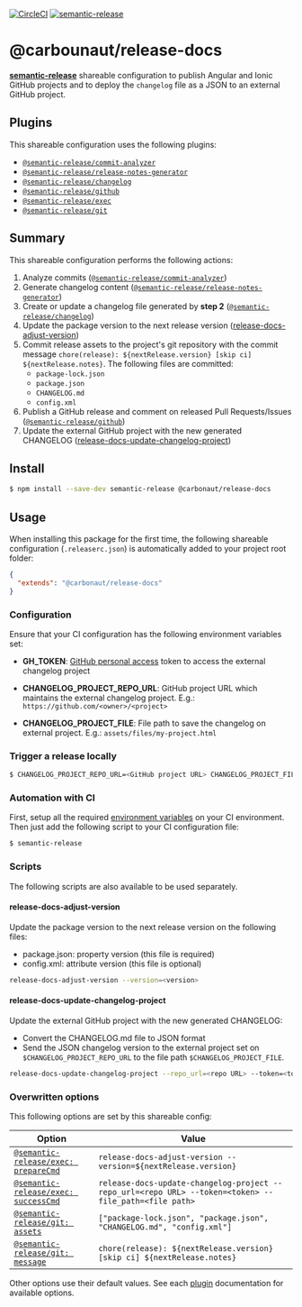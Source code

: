 [![CircleCI](https://circleci.com/gh/carbonaut-io/release-docs.svg?style=svg&circle-token=73ff7147b9024522ade955b02af304759d85cdf4)](https://circleci.com/gh/carbonaut-io/release-docs)
[![semantic-release](https://img.shields.io/badge/%20%20%F0%9F%93%A6%F0%9F%9A%80-semantic--release-e10079.svg)](https://github.com/semantic-release/semantic-release)

# @carbounaut/release-docs

[**semantic-release**](https://github.com/semantic-release/semantic-release) shareable configuration to publish Angular and Ionic GitHub projects and to deploy the `changelog` file as a JSON to an external GitHub project.

## Plugins

This shareable configuration uses the following plugins:
- [`@semantic-release/commit-analyzer`](https://github.com/semantic-release/commit-analyzer)
- [`@semantic-release/release-notes-generator`](https://github.com/semantic-release/release-notes-generator)
- [`@semantic-release/changelog`](https://github.com/semantic-release/changelog)
- [`@semantic-release/github`](https://github.com/semantic-release/github)
- [`@semantic-release/exec`](https://github.com/semantic-release/exec)
- [`@semantic-release/git`](https://github.com/semantic-release/git)

## Summary

This shareable configuration performs the following actions:

1. Analyze commits ([`@semantic-release/commit-analyzer`](https://github.com/semantic-release/commit-analyze))
2. Generate changelog content ([`@semantic-release/release-notes-generator`](https://github.com/semantic-release/release-notes-generator))
3. Create or update a changelog file generated by **step 2** ([`@semantic-release/changelog`](https://github.com/semantic-release/changelog))
4. Update the package version to the next release version ([release-docs-adjust-version](#release-docs-adjust-version))
5. Commit release assets to the project's git repository with the commit message `chore(release): ${nextRelease.version} [skip ci] ${nextRelease.notes}`. The following files are committed:
    - `package-lock.json`
    - `package.json`
    - `CHANGELOG.md`
    - `config.xml`
6. Publish a GitHub release and comment on released Pull Requests/Issues ([`@semantic-release/github`](https://github.com/semantic-release/github))
7. Update the external GitHub project with the new generated CHANGELOG ([release-docs-update-changelog-project](#release-docs-update-changelog-project))

## Install

```bash
$ npm install --save-dev semantic-release @carbonaut/release-docs
```

## Usage

When installing this package for the first time, the following shareable configuration (`.releaserc.json`) is automatically added to your project root folder:

```json
{
  "extends": "@carbonaut/release-docs"
}
```

### Configuration

Ensure that your CI configuration has the following environment variables set:

- **GH_TOKEN**: [GitHub personal access](https://help.github.com/en/articles/creating-a-personal-access-token-for-the-command-line) token to access the external changelog project

- **CHANGELOG_PROJECT_REPO_URL**: GitHub project URL which maintains the external changelog project. E.g.: `https://github.com/<owner>/<project>` 

- **CHANGELOG_PROJECT_FILE**: File path to save the changelog on external project. E.g.: `assets/files/my-project.html`

### Trigger a release locally

```bash
$ CHANGELOG_PROJECT_REPO_URL=<GitHub project URL> CHANGELOG_PROJECT_FILE=<GitHub file path> GH_TOKEN=<GitHub token> semantic-release --dry-run=false --no-ci
```

### Automation with CI

First, setup all the required [environment variables](#Configuration) on your CI environment. Then just add the following script to your CI configuration file:

```bash
$ semantic-release
```

### Scripts

The following scripts are also available to be used separately.

#### release-docs-adjust-version

Update the package version to the next release version on the following files:
 - package.json: property version (this file is required)
 - config.xml: attribute version (this file is optional)

```bash
release-docs-adjust-version --version=<version>
```

#### release-docs-update-changelog-project

Update the external GitHub project with the new generated CHANGELOG:
  - Convert the CHANGELOG.md file to JSON format
  - Send the JSON changelog version to the external project set on `$CHANGELOG_PROJECT_REPO_URL` to the file path `$CHANGELOG_PROJECT_FILE`.

```bash
release-docs-update-changelog-project --repo_url=<repo URL> --token=<token> --file_path=<file path>
```

### Overwritten options

This following options are set by this shareable config:

| Option                                                                                      | Value                                                                                                 |
|---------------------------------------------------------------------------------------------|-------------------------------------------------------------------------------------------------------|
| [`@semantic-release/exec: prepareCmd`](https://github.com/semantic-release/exec#preparecmd) | `release-docs-adjust-version --version=${nextRelease.version}`                                        |
| [`@semantic-release/exec: successCmd`](https://github.com/semantic-release/exec#successCmd) | `release-docs-update-changelog-project --repo_url=<repo URL> --token=<token> --file_path=<file path>` |
| [`@semantic-release/git: assets`](https://github.com/semantic-release/git#assets)           | `["package-lock.json", "package.json", "CHANGELOG.md", "config.xml"]`                                 |
| [`@semantic-release/git: message`](https://github.com/semantic-release/git#message)         | `chore(release): ${nextRelease.version} [skip ci] ${nextRelease.notes}`                               |

Other options use their default values. See each [plugin](#plugins) documentation for available options.
